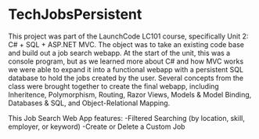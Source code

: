 # TechJobsPersistent

This project was part of the LaunchCode LC101 course, specifically Unit 2: C# + SQL + ASP.NET MVC. The object was to take an existing code base and build out a job search webapp. At the start of the unit, this was a console program, but as we learned more about C# and how MVC works we were able to expand it into a functional webapp with a persistent SQL database to hold the jobs created by the user. Several concepts from the class were brought together to create the final webapp, including Inheritence, Polymorphism, Routing, Razor Views, Models & Model Binding, Databases & SQL, and Object-Relational Mapping. 

This Job Search Web App features:
-Filtered Searching (by location, skill, employer, or keyword)
-Create or Delete a Custom Job
